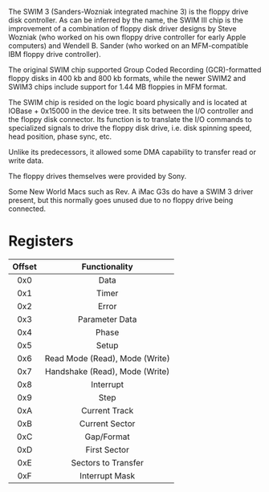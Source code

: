 The SWIM 3 (Sanders-Wozniak integrated machine 3) is the floppy drive disk controller. As can be inferred by the name, the SWIM III chip is the improvement of a combination of floppy disk driver designs by Steve Wozniak (who worked on his own floppy drive controller for early Apple computers) and Wendell B. Sander (who worked on an MFM-compatible IBM floppy drive controller).

The original SWIM chip supported Group Coded Recording (GCR)-formatted floppy disks in 400 kb and 800 kb formats, while the newer SWIM2 and SWIM3 chips include support for 1.44 MB floppies in MFM format.

The SWIM chip is resided on the logic board physically and is located at IOBase + 0x15000 in the device tree. It sits between the I/O controller and the floppy disk connector. Its function is to translate the I/O commands to specialized signals to drive the floppy disk drive, i.e. disk spinning speed, head position, phase sync, etc.

Unlike its predecessors, it allowed some DMA capability to transfer read or write data.

The floppy drives themselves were provided by Sony.

Some New World Macs such as Rev. A iMac G3s do have a SWIM 3 driver present, but this normally goes unused due to no floppy drive being connected.

# Registers

| Offset | Functionality                   |
|:------:|:-------------------------------:|
| 0x0    | Data                            |
| 0x1    | Timer                           |
| 0x2    | Error                           |
| 0x3    | Parameter Data                  |
| 0x4    | Phase                           |
| 0x5    | Setup                           |
| 0x6    | Read Mode (Read), Mode (Write)  |
| 0x7    | Handshake (Read), Mode (Write)  |
| 0x8    | Interrupt                       |
| 0x9    | Step                            |
| 0xA    | Current Track                   |
| 0xB    | Current Sector                  |
| 0xC    | Gap/Format                      |
| 0xD    | First Sector                    |
| 0xE    | Sectors to Transfer             |
| 0xF    | Interrupt Mask                  |